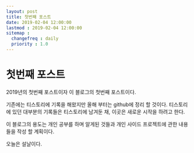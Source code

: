 ```yaml
---
layout: post
title: 첫번째 포스트
date: 2019-02-04 12:00:00 
lastmod : 2019-02-04 12:00:00
sitemap :
  changefreq : daily
  priority : 1.0
---
```


# 첫번째 포스트
2019년의 첫번째 포스트이자 이 블로그의 첫번째 포스트이다.

기존에는 티스토리에 기록을 해왔지만 올해 부터는 github에 정리 할 것이다. 티스토리에 있던 대부분의 기록들은 티스토리에 남겨둔 채, 이곳은 새로운 시작을 하려고 한다.

이 블로그의 용도는 개인 공부를 하며 알게된 것들과 개인 사이드 프로젝트에 관한 내용들을 작성 할 계획이다.

오늘은 설날이다.
